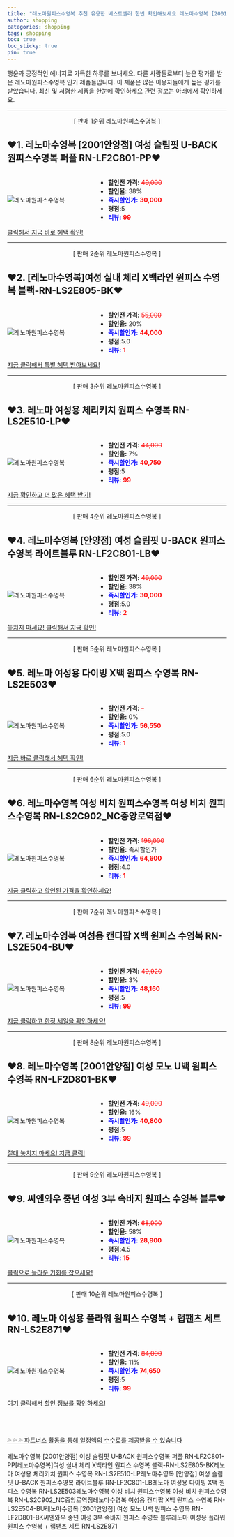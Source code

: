 ```yaml
---
title: "레노마원피스수영복 추천 유용한 베스트셀러 한번 확인해보세요 레노마수영복 [2001안양점] 여성 슬림핏 U-BACK"
author: shopping
categories: shopping
tags: shopping
toc: true
toc_sticky: true
pin: true
---
```

행운과 긍정적인 에너지로 가득한 하루를 보내세요. 다른 사람들로부터 높은 평가를 받은 레노마원피스수영복 인기 제품들입니다. 이 제품은 많은 이용자들에게 높은 평가를 받았습니다. 최신 및 저렴한 제품을 한눈에 확인하세요 관련 정보는 아래에서 확인하세요.

---
<p class="toplist" style="margin: 0 auto; display: block; width: fit-content;">[ 판매 1순위 레노마원피스수영복 ]</p>

<h2><strong>❤️1. 레노마수영복 [2001안양점] 여성 슬림핏 U-BACK 원피스수영복 퍼플 RN-LF2C801-PP❤️</strong></h2>

<div style="display: flex; align-items: center;">
    <div style="flex: 0.4;">
        <img src="https://thumbnail7.coupangcdn.com/thumbnails/remote/230x230ex/image/vendor_inventory/724a/c832069ae2753cf17cc4998d29642829e05cc47ce9069df685f7d9975479.jpg" alt="레노마원피스수영복" style="max-width: 100%;">
    </div>
    <div style="flex: 0.6; margin-left: 10px;">
        <ul>
            <li><strong>할인전 가격:</strong> <del style="color: red;">49,000</del></li>
            <li><strong>할인율:</strong> 38%</li>
            <li><span style='color:blue'><strong>즉시할인가:</strong></span> <span style='color:red'><strong>30,000</strong></span></li>
            <li><strong>평점:</strong>5</li>
            <li><span style='color:blue'><strong>리뷰:</strong></span> <span style='color:red'><strong>99</strong></span></li>
        </ul>
    </div>
</div>
<div class="center">
    <a href="https://selin100587001.github.io?lptag=AF9450613&subid=githubio&pageKey=8145224458&traceid=V0-153&itemId=23156565813&vendorItemId=90189373713" class="myButton">
        클릭해서 지금 바로 혜택 확인!
    </a>
</div>


---
<p class="toplist" style="margin: 0 auto; display: block; width: fit-content;">[ 판매 2순위 레노마원피스수영복 ]</p>

<h2><strong>❤️2. [레노마수영복]여성 실내 체리 X백라인 원피스 수영복 블랙-RN-LS2E805-BK❤️</strong></h2>

<div style="display: flex; align-items: center;">
    <div style="flex: 0.4;">
        <img src="https://thumbnail8.coupangcdn.com/thumbnails/remote/230x230ex/image/vendor_inventory/b6fd/1b8f9eb5eecb01c69c39d3e5f1ff01ae55e26e300e3a955d6d27a6764678.jpg" alt="레노마원피스수영복" style="max-width: 100%;">
    </div>
    <div style="flex: 0.6; margin-left: 10px;">
        <ul>
            <li><strong>할인전 가격:</strong> <del style="color: red;">55,000</del></li>
            <li><strong>할인율:</strong> 20%</li>
            <li><span style='color:blue'><strong>즉시할인가:</strong></span> <span style='color:red'><strong>44,000</strong></span></li>
            <li><strong>평점:</strong>5.0</li>
            <li><span style='color:blue'><strong>리뷰:</strong></span> <span style='color:red'><strong>1</strong></span></li>
        </ul>
    </div>
</div>
<div class="center">
    <a href="https://selin100587001.github.io?lptag=AF9450613&subid=githubio&pageKey=7975362039&traceid=V0-153&itemId=22106289429&vendorItemId=90258849398" class="myButton">
        지금 클릭해서 특별 혜택 받아보세요!
    </a>
</div>


---
<p class="toplist" style="margin: 0 auto; display: block; width: fit-content;">[ 판매 3순위 레노마원피스수영복 ]</p>

<h2><strong>❤️3. 레노마 여성용 체리키치 원피스 수영복 RN-LS2E510-LP❤️</strong></h2>

<div style="display: flex; align-items: center;">
    <div style="flex: 0.4;">
        <img src="https://thumbnail10.coupangcdn.com/thumbnails/remote/230x230ex/image/rs_quotation_api/mtepv08e/0f775d435c754874b4a41cd689650abd.jpg" alt="레노마원피스수영복" style="max-width: 100%;">
    </div>
    <div style="flex: 0.6; margin-left: 10px;">
        <ul>
            <li><strong>할인전 가격:</strong> <del style="color: red;">44,000</del></li>
            <li><strong>할인율:</strong> 7%</li>
            <li><span style='color:blue'><strong>즉시할인가:</strong></span> <span style='color:red'><strong>40,750</strong></span></li>
            <li><strong>평점:</strong>5</li>
            <li><span style='color:blue'><strong>리뷰:</strong></span> <span style='color:red'><strong>99</strong></span></li>
        </ul>
    </div>
</div>
<div class="center">
    <a href="https://selin100587001.github.io?lptag=AF9450613&subid=githubio&pageKey=8018752838&traceid=V0-153&itemId=22399993934&vendorItemId=90480612940" class="myButton">
        지금 확인하고 더 많은 혜택 받기!
    </a>
</div>


---
<p class="toplist" style="margin: 0 auto; display: block; width: fit-content;">[ 판매 4순위 레노마원피스수영복 ]</p>

<h2><strong>❤️4. 레노마수영복 [안양점] 여성 슬림핏 U-BACK 원피스수영복 라이트블루 RN-LF2C801-LB❤️</strong></h2>

<div style="display: flex; align-items: center;">
    <div style="flex: 0.4;">
        <img src="https://thumbnail8.coupangcdn.com/thumbnails/remote/230x230ex/image/vendor_inventory/7d9d/fe622814a0d4cf03591d5da472c31e5496617055fba0852cdeb5f67c676f.jpg" alt="레노마원피스수영복" style="max-width: 100%;">
    </div>
    <div style="flex: 0.6; margin-left: 10px;">
        <ul>
            <li><strong>할인전 가격:</strong> <del style="color: red;">49,000</del></li>
            <li><strong>할인율:</strong> 38%</li>
            <li><span style='color:blue'><strong>즉시할인가:</strong></span> <span style='color:red'><strong>30,000</strong></span></li>
            <li><strong>평점:</strong>5.0</li>
            <li><span style='color:blue'><strong>리뷰:</strong></span> <span style='color:red'><strong>2</strong></span></li>
        </ul>
    </div>
</div>
<div class="center">
    <a href="https://selin100587001.github.io?lptag=AF9450613&subid=githubio&pageKey=8145145708&traceid=V0-153&itemId=23156224583&vendorItemId=90189034753" class="myButton">
        놓치지 마세요! 클릭해서 지금 확인!
    </a>
</div>


---
<p class="toplist" style="margin: 0 auto; display: block; width: fit-content;">[ 판매 5순위 레노마원피스수영복 ]</p>

<h2><strong>❤️5. 레노마 여성용 다이빙 X백 원피스 수영복 RN-LS2E503❤️</strong></h2>

<div style="display: flex; align-items: center;">
    <div style="flex: 0.4;">
        <img src="https://thumbnail8.coupangcdn.com/thumbnails/remote/230x230ex/image/rs_quotation_api/d5hwefqk/74c59f73c6f7490799115a6c9a047630.jpg" alt="레노마원피스수영복" style="max-width: 100%;">
    </div>
    <div style="flex: 0.6; margin-left: 10px;">
        <ul>
            <li><strong>할인전 가격:</strong> <del style="color: red;">-</del></li>
            <li><strong>할인율:</strong> 0%</li>
            <li><span style='color:blue'><strong>즉시할인가:</strong></span> <span style='color:red'><strong>56,550</strong></span></li>
            <li><strong>평점:</strong>5.0</li>
            <li><span style='color:blue'><strong>리뷰:</strong></span> <span style='color:red'><strong>1</strong></span></li>
        </ul>
    </div>
</div>
<div class="center">
    <a href="https://selin100587001.github.io?lptag=AF9450613&subid=githubio&pageKey=8015317282&traceid=V0-153&itemId=22378951641&vendorItemId=90583045438" class="myButton">
        지금 바로 클릭해서 혜택 확인!
    </a>
</div>


---
<p class="toplist" style="margin: 0 auto; display: block; width: fit-content;">[ 판매 6순위 레노마원피스수영복 ]</p>

<h2><strong>❤️6. 레노마수영복 여성 비치 원피스수영복 여성 비치 원피스수영복 RN-LS2C902_NC중앙로역점❤️</strong></h2>

<div style="display: flex; align-items: center;">
    <div style="flex: 0.4;">
        <img src="https://thumbnail6.coupangcdn.com/thumbnails/remote/230x230ex/image/vendor_inventory/04c2/07a00adb2942d6acaeaf2565528b4139ff7998292ad63c797fb7a7503929.jpg" alt="레노마원피스수영복" style="max-width: 100%;">
    </div>
    <div style="flex: 0.6; margin-left: 10px;">
        <ul>
            <li><strong>할인전 가격:</strong> <del style="color: red;">196,000</del></li>
            <li><strong>할인율:</strong> 즉시할인가</li>
            <li><span style='color:blue'><strong>즉시할인가:</strong></span> <span style='color:red'><strong>64,600</strong></span></li>
            <li><strong>평점:</strong>4.0</li>
            <li><span style='color:blue'><strong>리뷰:</strong></span> <span style='color:red'><strong>1</strong></span></li>
        </ul>
    </div>
</div>
<div class="center">
    <a href="https://selin100587001.github.io?lptag=AF9450613&subid=githubio&pageKey=7417111970&traceid=V0-153&itemId=19232257440&vendorItemId=86348744334" class="myButton">
        지금 클릭하고 할인된 가격을 확인하세요!
    </a>
</div>


---
<p class="toplist" style="margin: 0 auto; display: block; width: fit-content;">[ 판매 7순위 레노마원피스수영복 ]</p>

<h2><strong>❤️7. 레노마수영복 여성용 캔디팝 X백 원피스 수영복 RN-LS2E504-BU❤️</strong></h2>

<div style="display: flex; align-items: center;">
    <div style="flex: 0.4;">
        <img src="https://thumbnail8.coupangcdn.com/thumbnails/remote/230x230ex/image/rs_quotation_api/tgy6vwna/bf127a23646c4203bc8b9f8c85e0cecb.jpg" alt="레노마원피스수영복" style="max-width: 100%;">
    </div>
    <div style="flex: 0.6; margin-left: 10px;">
        <ul>
            <li><strong>할인전 가격:</strong> <del style="color: red;">49,920</del></li>
            <li><strong>할인율:</strong> 3%</li>
            <li><span style='color:blue'><strong>즉시할인가:</strong></span> <span style='color:red'><strong>48,160</strong></span></li>
            <li><strong>평점:</strong>5</li>
            <li><span style='color:blue'><strong>리뷰:</strong></span> <span style='color:red'><strong>99</strong></span></li>
        </ul>
    </div>
</div>
<div class="center">
    <a href="https://selin100587001.github.io?lptag=AF9450613&subid=githubio&pageKey=8018745911&traceid=V0-153&itemId=22399959238&vendorItemId=90480544002" class="myButton">
        지금 클릭하고 한정 세일을 확인하세요!
    </a>
</div>


---
<p class="toplist" style="margin: 0 auto; display: block; width: fit-content;">[ 판매 8순위 레노마원피스수영복 ]</p>

<h2><strong>❤️8. 레노마수영복 [2001안양점] 여성 모노 U백 원피스 수영복 RN-LF2D801-BK❤️</strong></h2>

<div style="display: flex; align-items: center;">
    <div style="flex: 0.4;">
        <img src="https://thumbnail8.coupangcdn.com/thumbnails/remote/230x230ex/image/vendor_inventory/8c2e/4ba61016c42e5808320c3be52c0710888712b72a7d5e515f1c5687777837.jpg" alt="레노마원피스수영복" style="max-width: 100%;">
    </div>
    <div style="flex: 0.6; margin-left: 10px;">
        <ul>
            <li><strong>할인전 가격:</strong> <del style="color: red;">49,000</del></li>
            <li><strong>할인율:</strong> 16%</li>
            <li><span style='color:blue'><strong>즉시할인가:</strong></span> <span style='color:red'><strong>40,800</strong></span></li>
            <li><strong>평점:</strong>5</li>
            <li><span style='color:blue'><strong>리뷰:</strong></span> <span style='color:red'><strong>99</strong></span></li>
        </ul>
    </div>
</div>
<div class="center">
    <a href="https://selin100587001.github.io?lptag=AF9450613&subid=githubio&pageKey=8198608473&traceid=V0-153&itemId=23491664793&vendorItemId=90518120458" class="myButton">
        절대 놓치지 마세요! 지금 클릭!
    </a>
</div>


---
<p class="toplist" style="margin: 0 auto; display: block; width: fit-content;">[ 판매 9순위 레노마원피스수영복 ]</p>

<h2><strong>❤️9. 씨엔와우 중년 여성 3부 속바지 원피스 수영복 블루❤️</strong></h2>

<div style="display: flex; align-items: center;">
    <div style="flex: 0.4;">
        <img src="https://thumbnail9.coupangcdn.com/thumbnails/remote/230x230ex/image/vendor_inventory/2323/e1f53b0d6a3c6b2300ebb0d9a0e16d368a6b31d518fd1b0d6d2dbcc43cf8.jpg" alt="레노마원피스수영복" style="max-width: 100%;">
    </div>
    <div style="flex: 0.6; margin-left: 10px;">
        <ul>
            <li><strong>할인전 가격:</strong> <del style="color: red;">68,900</del></li>
            <li><strong>할인율:</strong> 58%</li>
            <li><span style='color:blue'><strong>즉시할인가:</strong></span> <span style='color:red'><strong>28,900</strong></span></li>
            <li><strong>평점:</strong>4.5</li>
            <li><span style='color:blue'><strong>리뷰:</strong></span> <span style='color:red'><strong>15</strong></span></li>
        </ul>
    </div>
</div>
<div class="center">
    <a href="https://selin100587001.github.io?lptag=AF9450613&subid=githubio&pageKey=7849606833&traceid=V0-153&itemId=21392056528&vendorItemId=88448771051" class="myButton">
        클릭으로 놀라운 기회를 잡으세요!
    </a>
</div>


---
<p class="toplist" style="margin: 0 auto; display: block; width: fit-content;">[ 판매 10순위 레노마원피스수영복 ]</p>

<h2><strong>❤️10. 레노마 여성용 플라워 원피스 수영복 + 랩팬츠 세트 RN-LS2E871❤️</strong></h2>

<div style="display: flex; align-items: center;">
    <div style="flex: 0.4;">
        <img src="https://thumbnail6.coupangcdn.com/thumbnails/remote/230x230ex/image/rs_quotation_api/ehb9gah1/71b103e396bc4beaaab39ff3b77648e5.jpg" alt="레노마원피스수영복" style="max-width: 100%;">
    </div>
    <div style="flex: 0.6; margin-left: 10px;">
        <ul>
            <li><strong>할인전 가격:</strong> <del style="color: red;">84,000</del></li>
            <li><strong>할인율:</strong> 11%</li>
            <li><span style='color:blue'><strong>즉시할인가:</strong></span> <span style='color:red'><strong>74,650</strong></span></li>
            <li><strong>평점:</strong>5</li>
            <li><span style='color:blue'><strong>리뷰:</strong></span> <span style='color:red'><strong>99</strong></span></li>
        </ul>
    </div>
</div>
<div class="center">
    <a href="https://selin100587001.github.io?lptag=AF9450613&subid=githubio&pageKey=7833789061&traceid=V0-153&itemId=23530931552&vendorItemId=90557232244" class="myButton">
        여기 클릭해서 할인 정보를 확인하세요!
    </a>
</div>

<br><br><br>[💦 💦 💦 파트너스 활동을 통해 일정액의 수수료를 제공받을 수 있습니다](https://link.coupang.com/a/bcpT2c)<br><br>레노마수영복 [2001안양점] 여성 슬림핏 U-BACK 원피스수영복 퍼플 RN-LF2C801-PP[레노마수영복]여성 실내 체리 X백라인 원피스 수영복 블랙-RN-LS2E805-BK레노마 여성용 체리키치 원피스 수영복 RN-LS2E510-LP레노마수영복 [안양점] 여성 슬림핏 U-BACK 원피스수영복 라이트블루 RN-LF2C801-LB레노마 여성용 다이빙 X백 원피스 수영복 RN-LS2E503레노마수영복 여성 비치 원피스수영복 여성 비치 원피스수영복 RN-LS2C902_NC중앙로역점레노마수영복 여성용 캔디팝 X백 원피스 수영복 RN-LS2E504-BU레노마수영복 [2001안양점] 여성 모노 U백 원피스 수영복 RN-LF2D801-BK씨엔와우 중년 여성 3부 속바지 원피스 수영복 블루레노마 여성용 플라워 원피스 수영복 + 랩팬츠 세트 RN-LS2E871